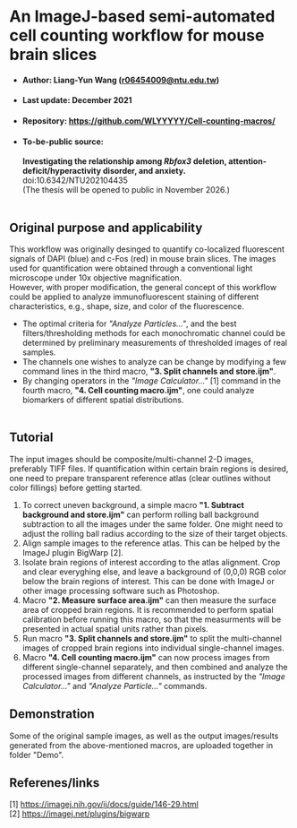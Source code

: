 # An ImageJ-based semi-automated cell counting workflow for mouse brain slices
* #### Author: Liang-Yun Wang (r06454009@ntu.edu.tw)
* #### Last update: December 2021
* #### Repository: https://github.com/WLYYYYY/Cell-counting-macros/
* #### To-be-public source: 
  __Investigating the relationship among *Rbfox3* deletion, attention-deficit/hyperactivity disorder, and anxiety.__ <br>
  doi:10.6342/NTU202104435 <br>
  (The thesis will be opened to public in November 2026.)<br><br>

## Original purpose and applicability
This workflow was originally desinged to quantify co-localized fluorescent signals of DAPI (blue) and c-Fos (red) in mouse brain slices. The images used for quantification were obtained through a conventional light microscope under 10x objective magnification. <br>
However, with proper modification, the general concept of this workflow could be applied to analyze immunofluorescent staining of different characteristics, e.g., shape, size, and color of the fluorescence. <br>
* The optimal criteria for *"Analyze Particles..."*, and the best filters/thresholding methods for each monochromatic channel could be determined by preliminary measurements of thresholded images of real samples.
* The channels one wishes to analyze can be change by modifying a few command lines in the third macro, **"3. Split channels and store.ijm"**.
* By changing operators in the *"Image Calculator..."* [1] command in the fourth macro, **"4. Cell counting macro.ijm"**, one could analyze biomarkers of different spatial distributions. 
<br><br>

## Tutorial
The input images should be composite/multi-channel 2-D images, preferably TIFF files. If quantification within certain brain regions is desired, one need to prepare transparent reference atlas (clear outlines without color fillings) before getting started.
1. To correct uneven background, a simple macro **"1. Subtract background and store.ijm"** can perform rolling ball background subtraction to all the images under the same folder. One might need to adjust the rolling ball radius according to the size of their target objects.
2. Align sample images to the reference atlas. This can be helped by the ImageJ plugin BigWarp [2].
3. Isolate brain regions of interest according to the atlas alignment. Crop and clear everyghing else, and leave a background of (0,0,0) RGB color below the brain regions of interest. This can be done with ImageJ or other image processing software such as Photoshop.
4. Macro **"2. Measure surface area.ijm"** can then measure the surface area of cropped brain regions. It is recommended to perform spatial calibration before running this macro, so that the measurments will be presented in actual spatial units rather than pixels.
5. Run macro **"3. Split channels and store.ijm"** to split the multi-channel images of cropped brain regions into individual single-channel images.
6. Macro **"4. Cell counting macro.ijm"** can now process images from different single-channel separately, and then combined and analyze the processed images from different channels, as instructed by the *"Image Calculator..."* and *"Analyze Particle..."* commands.

## Demonstration
Some of the original sample images, as well as the output images/results generated from the above-mentioned macros, are uploaded together in folder "Demo". 

## Referenes/links
[1] https://imagej.nih.gov/ij/docs/guide/146-29.html <br>
[2] https://imagej.net/plugins/bigwarp
